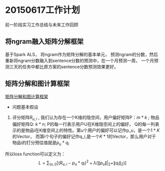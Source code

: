 # 20150617工作计划
前一阶段实习工作总结与未来工作回顾

## 将ngram融入矩阵分解框架
基于Spark ALS， 将ngram作为矩阵分解的基本单元， 预测ngram的分数，然后重新将ngram分数融入到sentence分数的预测中，在一个月预测一周， 一个月预测三天的任务中都比原方案的sentence分数预测效果更好。

## 矩阵分解和图计算框架
[矩阵分解和图计算框架](http://dataunion.org/3111.html)

- 问题基本假设
1. 评分矩阵$R_{u,i}$ , 我们认为存在一个K维的隐空间，用户偏好矩阵P：$m*k$ ; 物品偏好矩阵Q: $k*n$; P的每一行表示用户U在K维隐空间上的偏好， Q的每一列表示的是物品i在K维空间上的特性。第u个用户的偏好可以记作p_u，是一个$1*K$的Vector， 而第i个句子的偏好记作q_i,是一个$K*1$的Vector，那么用户对于物品i的打分预估值就是$p_u * q_i$

所以loss function可以定义为：
$$L=\sum_{(u,i)}[(R_{u,i}-p_u*q_i)^2 + \lambda(\|p_u\||_2 + \|q_i\|_2) ] $$
